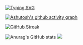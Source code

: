 
[![Typing SVG](https://readme-typing-svg.herokuapp.com/?color=black&lines=Hello!+I+am+Hong+Been&font=DM+Sans&size=35)](https://git.io/typing-svg)

[![Ashutosh's github activity graph](https://github-readme-activity-graph.vercel.app/graph?username=binch95&theme=react-dark)](https://github.com/ashutosh00710/github-readme-activity-graph)

[![GitHub Streak](https://github-readme-streak-stats.herokuapp.com/?user=binch95&theme=tokyonight)](https://git.io/streak-stats)





![Anurag's GitHub stats](https://github-readme-stats.vercel.app/api?username=binch95&show_icons=true&theme=radical)
<a href="s"><img src="https://github-readme-stats.vercel.app/api/top-langs/?username=binch95&exclude_repo=dkssud8150.github.io&layout=compact&theme=tokyonight" /></a>

